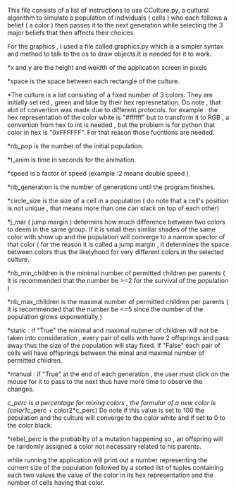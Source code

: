This file consists of a list of instructions to use CCulture.py, a cultural algorithm to simulate a population of individuals ( cells ) who each follows a belief ( a color ) then passes it to the next generation while selecting the 3 major beliefs that then affects their choices.

For the graphics , I used a file called graphics.py which is a simpler syntax and method to talk to the os to draw objects.It is needed for it to work.

*x and y are the height and weidth of the application screen in pixels

*space is the space between each rectangle of the culture.

*The culture is a list consisting of a fixed number of 3 colors. They are initially set red , green and blue by their hex represnetation.
Do note , that alot of convertion was made due to different protocols. for example : 
the hex representation of the color white is "#ffffff" but to transform it to RGB , a convertion from hex to int is needed , but the problem is for python that color in hex is "0xFFFFFF".
For that reason those fucntions are needed.

*nb_pop is the number of the initial population.

*t_anim is time in seconds for the animation.

*speed is a factor of speed (example :2 means double speed )

*nb_generation is the number of generations until the program finishes.

*circle_size is the size of a cell in a population ( do note that a cell's position is not unique , that means more than one can stack on top of each other)

*j_mar ( jump margin ) determins how much difference between two colors to deem in the same group. If it is small then similar shades of the same color with show up and the population will converge to a narrow spector of that color ( for the reason it is called a jump margin , it determines the space between colors thus the likelyhood for very different colors in the selected culture.

*nb_min_children is the minimal number of permitted children per parents ( it is recommended that the number be >=2 for the survival of the population )

*nb_max_children is the maximal number of permitted children per parents ( it is recommended that the number be <=5 since the number of the population grows exponentially )

*static : if "True" the minimal and maximal nubmer of children will not be taken into consideration , every pair of cells with have 2 offsprings and pass away thus the size of the population will stay fixed. if "False" each pair of cells will have offsprings between the minal and maximal number of permitted children.

*manual : if "True" at the end of each generation , the user must click on the mouse for it to pass to the next thus have more time to observe the changes.

*c_perc is a percentage for mixing colors , the formular of a new color is (color1*c_perc + color2*c_perc) 
Do note if this value is set to 100 the population and the culture will converge to the color white and if set to 0 to the color black.

*rebel_perc is the probabilty of a mutation happening so , an offspring will be randomly assigned a color not necessary related to his parents.

while running the application will print out a number representing the current size of the population followed by a sorted list of tuples containing each two values the value of the color in its hex representation and the number of cells having that color.
